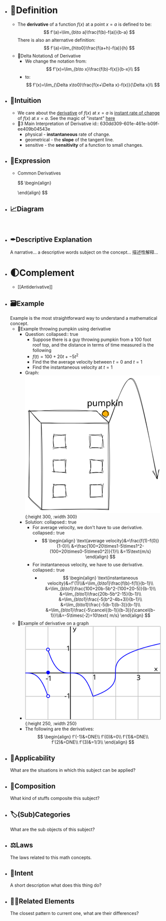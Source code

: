 - # 📝Definition
	- The **derivative** of a function $f(x)$ at a point $x=a$ is defined to be:
	  $$
	  f'(a)=\lim_{b\to a}\frac{f(b)-f(a)}{b-a}
	  $$
	  There is also an alternative definition:
	  $$
	  f'(a)=\lim_{h\to0}\frac{f(a+h)-f(a)}{h}
	  $$
	- 📌Delta Notation$\Delta$ of Derivative
		- We change the notation from:
		  $$
		  f'(x)=\lim_{b\to x}\frac{f(b)-f(x)}{b-x}\\
		  $$
		- to:
		  $$
		  f'(x)=\lim_{\Delta x\to0}\frac{f(x+\Delta x)-f(x)}{\Delta x}\\
		  $$
- ## 🧠Intuition
	- We care about the <u>derivative</u> of $f(x)$ at $x=a$ is <u>instant rate of change</u> of $f(x)$ at $x=a$. See the magic of "instant" [here](((630e00ad-fe6c-4845-b1b1-c0ea4cba0651)))
	- 📌3 Main Interpretation of Derivative
	  id:: 630dd309-601e-461e-b09f-ee409b04543e
		- physical -  **instantaneous** rate of change.
		- geometrical - the **slope** of the tangent line.
		- sensitive - the **sensitivity** of a function to small changes.
- ## 🧮Expression
	- Common Derivatives
	  
	  
	  $$
	  \begin{align}
	  
	  \end{align}
	  $$
- ## 📈Diagram
  ![name](../assets/name.png)
- ## ✒Descriptive Explanation
  A narrative... a descriptive words subject on the concept... 描述性解释…
- # 🌓Complement
	- [[Antiderivative]]
- ## 🗃Example
  Example is the most straightforward way to understand a mathematical concept.
	- 📌Example throwing pumpkin using derivative
		- Question:
		  collapsed:: true
			- Suppose there is a guy throwing pumpkin from a $100$ foot roof top, and the distance in terms of time measured is the following
			- $f(t)=100+20t+-5t^2$
			- Find the the average velocity between $t=0$ and $t=1$
			- Find the instantaneous velocity at $t=1$
		- Graph:
		  ![name](../assets/throwing_pumpkin.svg){:height 300, :width 300}
		- Solution:
		  collapsed:: true
			- For average velocity, we don't have to use derivative.
			  collapsed:: true
				- $$
				  \begin{align}
				  \text{average velocity}&=\frac{f(1)-f(0)}{1-0}\\
				  &=\frac{100+20\times1-5\times1^2-(100+20\times0-5\times0^2)}{1}\\
				  &=15\text{m/s}
				  \end{align}
				  $$
			- For instantaneous velocity, we have to use derivative.
			  collapsed:: true
				- $$
				  \begin{align}
				  \text{instantaneous velocity}&=f'(1)\\&=\lim_{b\to1}\frac{f(b)-f(1)}{b-1}\\
				  &=\lim_{b\to1}\frac{100+20b-5b^2-(100+20-5)}{b-1}\\
				  &=\lim_{b\to1}\frac{20b-5b^2-15}{b-1}\\
				  &=\lim_{b\to1}\frac{-5(b^2-4b+3)}{b-1}\\
				  &=\lim_{b\to1}\frac{-5(b-1)(b-3)}{b-1}\\
				  &=\lim_{b\to1}\frac{-5\cancel{(b-1)}(b-3)}{\cancel{b-1}}\\&=-5\times(-2)=10\text{ m/s}
				  \end{align}
				  $$
	- 📌Example of derivative on a graph
		- ![name](../assets/images_u1der2_tangentlines.svg){:height 250, :width 250}
		- The following are the derivatives:
		  $$
		  \begin{align}
		  f'(-1)&=DNE\\
		  f'(0)&=0\\
		  f'(1)&=DNE\\
		  f'(2)&=DNE\\
		  f'(3)&=1/3\\
		  \end{align}
		  $$
- ## 🤳Applicability
   What are the situations in which this subject can be applied?
- ## 🧪Composition
  What kind of stuffs composite this subject?
- ## 🏷(Sub)Categories
  What are the sub objects of this subject?
- ## ⚖Laws
  The laws related to this math concepts.
- ## 🎯Intent
   A short description what does this thing do?
- ## 🙋‍♂️Related Elements
   The closest pattern to current one, what are their differences?